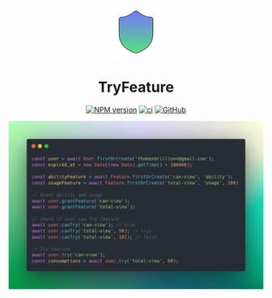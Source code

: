 <div align="center">
  <img src="logo.svg" width="100" alt="TryFeature logo" />
  <h1 align="center">TryFeature</h1>
  <a href="https://www.npmjs.com/package/tryfeature"><img alt="NPM version" src="https://img.shields.io/npm/v/tryfeature.svg"></a>
  <a href="https://github.com/w99910/tryfeature/workflows/tests"><img alt="ci" src="https://github.com/w99910/tryfeature/workflows/tests/badge.svg"></a>
  <a href="https://github.com/w99910/tryfeature/blob/main/README.md"><img alt="GitHub" src="https://img.shields.io/github/license/w99910/tryfeature"></a>
  <br />
</div>

![TryFeature](tryfeature.png)
